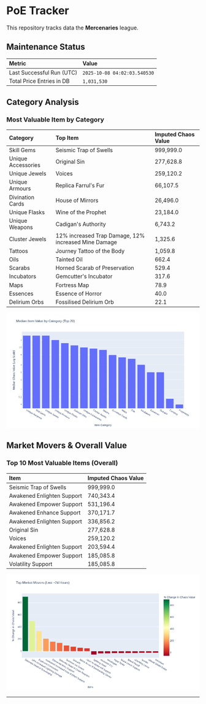 # PoE Tracker

This repository tracks data the **Mercenaries** league.

## Maintenance Status

<!-- START_MAINTENANCE -->
| Metric | Value |
|:---|:---|
| Last Successful Run (UTC) | `2025-10-08 04:02:03.540530` |
| Total Price Entries in DB | `1,031,530` |

<!-- END_MAINTENANCE -->

## Category Analysis

<!-- START_CATEGORY_ANALYSIS -->
### Most Valuable Item by Category
| Category | Top Item | Imputed Chaos Value |
| :--- | :--- | :--- |
| Skill Gems | Seismic Trap of Swells | 999,999.0 |
| Unique Accessories | Original Sin | 277,628.8 |
| Unique Jewels | Voices | 259,120.2 |
| Unique Armours | Replica Farrul's Fur | 66,107.5 |
| Divination Cards | House of Mirrors | 26,496.0 |
| Unique Flasks | Wine of the Prophet | 23,184.0 |
| Unique Weapons | Cadigan's Authority | 6,743.2 |
| Cluster Jewels | 12% increased Trap Damage, 12% increased Mine Damage | 1,325.6 |
| Tattoos | Journey Tattoo of the Body | 1,059.8 |
| Oils | Tainted Oil | 662.4 |
| Scarabs | Horned Scarab of Preservation | 529.4 |
| Incubators | Gemcutter's Incubator | 317.6 |
| Maps | Fortress Map | 78.9 |
| Essences | Essence of Horror | 40.0 |
| Delirium Orbs | Fossilised Delirium Orb | 22.1 |


![Category Analysis Chart](charts/category_analysis.png)
<!-- END_CATEGORY_ANALYSIS -->

## Market Movers & Overall Value

<!-- START_ANALYSIS -->
### Top 10 Most Valuable Items (Overall)
| Item | Imputed Chaos Value |
| :--- | :--- |
| Seismic Trap of Swells | 999,999.0 |
| Awakened Enlighten Support | 740,343.4 |
| Awakened Empower Support | 531,196.4 |
| Awakened Enhance Support | 370,171.7 |
| Awakened Enlighten Support | 336,856.2 |
| Original Sin | 277,628.8 |
| Voices | 259,120.2 |
| Awakened Enlighten Support | 203,594.4 |
| Awakened Empower Support | 185,085.8 |
| Volatility Support | 185,085.8 |


![Market Movers Chart](charts/market_movers.png)
<!-- END_ANALYSIS -->

---
